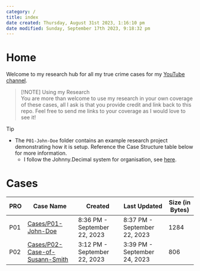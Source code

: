 ```yaml
---  
category: /  
title: index  
date created: Thursday, August 31st 2023, 1:16:10 pm  
date modified: Sunday, September 17th 2023, 9:18:32 pm  
---  
```

# Home  
  
Welcome to my research hub for all my true crime cases for my [YouTube channel](https://youtube.com/itsjoshuamiles).  
  
> [!NOTE]  Using my Research  
> You are more than welcome to use my research in your own coverage of these cases, all I ask is that you provide credit and link back to this repo. Feel free to send me links to your coverage as I would love to see it!  
  
>[!tip]   
>- The `P01-John-Doe` folder contains an example research project demonstrating how it is setup. Reference the Case Structure table below for more information.  
>	- I follow the Johnny.Decimal system for organisation, see [here](https://johnnydecimal.com/).  
  
# Cases  
  
| PRO | Case Name                                     | Created                      | Last Updated                 | Size (in Bytes) |  
| --- | --------------------------------------------- | ---------------------------- | ---------------------------- | --------------- |  
| P01 | [Cases/P01-John-Doe](P01/index.md#)             | 8:36 PM - September 22, 2023 | 8:37 PM - September 22, 2023 | 1284            |  
| P02 | [Cases/P02-Case-of-Susann-Smith](P02/index.md#) | 3:12 PM - September 22, 2023 | 3:39 PM - September 24, 2023 | 806             |  
  
